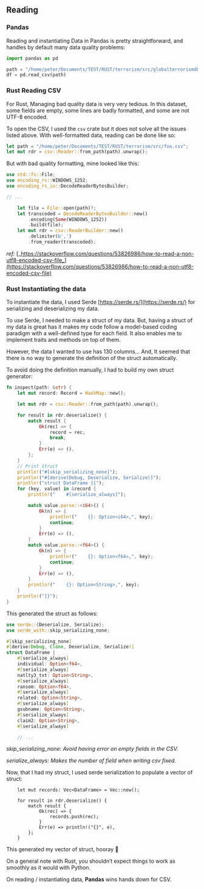 ## Reading

### Pandas

Reading and instantiating Data in Pandas is pretty straightforward, and handles by default many data quality problems:

```python
import pandas as pd

path = "/home/peter/Documents/TEST/RUST/terrorism/src/globalterrorismdb_0718dist.csv"
df = pd.read_csv(path)
```

### Rust Reading CSV

For Rust, Managing bad quality data is very very tedious. In this dataset, some fields are empty, some lines are badly formatted, and some are not UTF-8 encoded.

To open the CSV, I used the `csv` crate but it does not solve all the issues listed above. With well-formatted data, reading can be done like so:

```rust
let path = "/home/peter/Documents/TEST/RUST/terrorism/src/foo.csv";
let mut rdr = csv::Reader::from_path(path).unwrap();
```

But with bad quality formatting, mine looked like this:

```rust
use std::fs::File;    
use encoding_rs::WINDOWS_1252;
use encoding_rs_io::DecodeReaderBytesBuilder;

// ...

    let file = File::open(path)?;
    let transcoded = DecodeReaderBytesBuilder::new()
        .encoding(Some(WINDOWS_1252))
        .build(file);
    let mut rdr = csv::ReaderBuilder::new()
        .delimiter(b',')
        .from_reader(transcoded); 
```

_ref:_ [_https://stackoverflow.com/questions/53826986/how-to-read-a-non-utf8-encoded-csv-file_](https://stackoverflow.com/questions/53826986/how-to-read-a-non-utf8-encoded-csv-file)

### Rust Instantiating the data

To instantiate the data, I used Serde [https://serde.rs/](https://serde.rs/) for serializing and deserializing my data.

To use Serde, I needed to make a struct of my data. But, having a struct of my data is great has it makes my code follow a model-based coding paradigm with a well-defined type for each field. It also enables me to implement traits and methods on top of them.

However, the data I wanted to use has 130 columns… And, It seemed that there is no way to generate the definition of the struct automatically.

To avoid doing the definition manually, I had to build my own struct generator:

```rust
fn inspect(path: &str) {
    let mut record: Record = HashMap::new();

    let mut rdr = csv::Reader::from_path(path).unwrap();

    for result in rdr.deserialize() {
        match result {
            Ok(rec) => {
                record = rec;
                break;
            }
            Err(e) => (),
        };
    }
    // Print Struct
    println!("#[skip_serializing_none]");
    println!("#[derive(Debug, Deserialize, Serialize)]");
    println!("struct DataFrame {{");
    for (key, value) in &record {
        println!("    #[serialize_always]");

        match value.parse::<i64>() {
            Ok(n) => {
                println!("    {}: Option<i64>,", key);
                continue;
            }
            Err(e) => (),
        }
        match value.parse::<f64>() {
            Ok(n) => {
                println!("    {}: Option<f64>,", key);
                continue;
            }
            Err(e) => (),
        }
        println!("    {}: Option<String>,", key);
    }
    println!("}}");
}
```

This generated the struct as follows:

```rust
use serde::{Deserialize, Serialize};
use serde_with::skip_serializing_none;

#[skip_serializing_none]
#[derive(Debug, Clone, Deserialize, Serialize)]
struct DataFrame {
    #[serialize_always]
    individual: Option<f64>,
    #[serialize_always]
    natlty3_txt: Option<String>,
    #[serialize_always]
    ransom: Option<f64>,
    #[serialize_always]
    related: Option<String>,
    #[serialize_always]
    gsubname: Option<String>,
    #[serialize_always]
    claim2: Option<String>,
    #[serialize_always]

    // ...
```

_skip\_serializing\_none: Avoid having error on empty fields in the CSV._

_serialize\_always: Makes the number of field when writing csv fixed._

Now, that I had my struct, I used serde serialization to populate a vector of struct:

```
    let mut records: Vec<DataFrame> = Vec::new();

    for result in rdr.deserialize() {
        match result {
            Ok(rec) => {
                records.push(rec);
            }
            Err(e) => println!("{}", e),
        };
    }
```

This generated my vector of struct, hooray 🎉

On a general note with Rust, you shouldn’t expect things to work as smoothly as it would with Python.

On reading / instantiating data, **Pandas** wins hands down for CSV.
